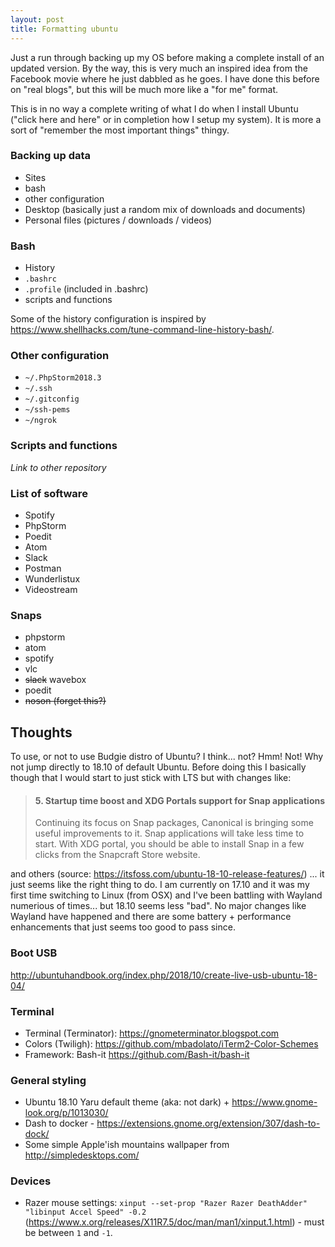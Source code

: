 ```yaml
---
layout: post
title: Formatting ubuntu
---
```


Just a run through backing up my OS before making a complete install of an updated version. By the way, this is very much an inspired idea from the Facebook movie where he just dabbled as he goes. I have done this before on "real blogs", but this will be much more like a "for me" format.

This is in no way a complete writing of what I do when I install Ubuntu ("click here and here" or in completion how I setup my system). It is more a sort of "remember the most important things" thingy.

### Backing up data

- Sites
- bash
- other configuration
- Desktop (basically just a random mix of downloads and documents)
- Personal files (pictures / downloads / videos)

### Bash

- History
- `.bashrc`
- `.profile` (included in .bashrc)
- scripts and functions

Some of the history configuration is inspired by https://www.shellhacks.com/tune-command-line-history-bash/.

### Other configuration

- `~/.PhpStorm2018.3`
- `~/.ssh`
- `~/.gitconfig`
- `~/ssh-pems`
- `~/ngrok`

### Scripts and functions

_Link to other repository_

### List of software

- Spotify
- PhpStorm
- Poedit
- Atom
- Slack
- Postman
- Wunderlistux
- Videostream

### Snaps

- phpstorm
- atom
- spotify
- vlc
- ~~slack~~ wavebox
- poedit
- ~~noson (forget this?)~~

## Thoughts

To use, or not to use Budgie distro of Ubuntu? I think... not? Hmm! Not! Why not jump directly to 18.10 of default Ubuntu.
Before doing this I basically though that I would start to just stick with LTS but with changes like: 

> #### 5. Startup time boost and XDG Portals support for Snap applications
> Continuing its focus on Snap packages, Canonical is bringing some useful improvements to it. Snap applications will take less time to start. With XDG portal, you should be able to install Snap in a few clicks from the Snapcraft Store website.

and others (source: https://itsfoss.com/ubuntu-18-10-release-features/) ... it just seems like the right thing to do. I am currently on 17.10 and it was my first time switching to Linux (from OSX) and I've been battling with Wayland numerious of times... but 18.10 seems less "bad". No major changes like Wayland have happened and there are some battery + performance enhancements that just seems too good to pass since.

### Boot USB

http://ubuntuhandbook.org/index.php/2018/10/create-live-usb-ubuntu-18-04/

### Terminal

* Terminal (Terminator): https://gnometerminator.blogspot.com
* Colors (Twiligh): https://github.com/mbadolato/iTerm2-Color-Schemes
* Framework: Bash-it https://github.com/Bash-it/bash-it

### General styling

* Ubuntu 18.10 Yaru default theme (aka: not dark) + https://www.gnome-look.org/p/1013030/
* Dash to docker - https://extensions.gnome.org/extension/307/dash-to-dock/
* Some simple Apple'ish mountains wallpaper from http://simpledesktops.com/

### Devices

* Razer mouse settings: `xinput --set-prop "Razer Razer DeathAdder" "libinput Accel Speed" -0.2` (https://www.x.org/releases/X11R7.5/doc/man/man1/xinput.1.html) - must be between `1` and `-1`.
